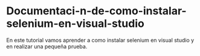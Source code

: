 # Documentaci-n-de-como-instalar-selenium-en-visual-studio
En este tutorial vamos aprender a como instalar selenium en visual studio y en realizar una pequeña prueba.
